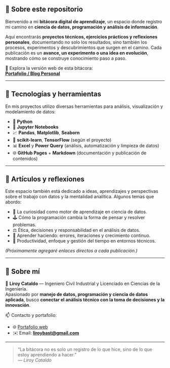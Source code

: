 ## 🚀 Sobre este repositorio

Bienvenido a mi **bitácora digital de aprendizaje**, un espacio donde registro mi camino en **ciencia de datos, programación y análisis de información**.  

Aquí encontrarás **proyectos técnicos, ejercicios prácticos y reflexiones personales**, documentando no solo los resultados, sino también los procesos, experimentos y descubrimientos que surgen en el camino. Cada publicación es un **avance, un experimento o una idea en evolución**, mostrando cómo se construye conocimiento paso a paso.  

🔗 Explora la versión web de esta bitácora:  
[**Portafolio / Blog Personal**](https://lirbast.github.io/web_page/)

---

## 🧰 Tecnologías y herramientas

En mis proyectos utilizo diversas herramientas para análisis, visualización y modelamiento de datos:  

- 🐍 **Python**  
- 📓 **Jupyter Notebooks**  
- 📈 **Pandas**, **Matplotlib**, **Seaborn**  
- 🤖 **scikit-learn**, **TensorFlow** (según el proyecto)  
- 📊 **Excel** y **Power Query** (análisis, automatización y limpieza de datos)  
- 🌐 **GitHub Pages** + **Markdown** (documentación y publicación de contenidos)

---

## 🧠 Artículos y reflexiones

Este espacio también está dedicado a ideas, aprendizajes y perspectivas sobre el trabajo con datos y la mentalidad analítica. Algunos temas que abordo:

- 🧩 La curiosidad como motor de aprendizaje en ciencia de datos.  
- 🕹️ Cómo la programación cambia la forma de pensar y resolver problemas.  
- ⚖️ Ética, decisiones y responsabilidad en el análisis de datos.  
- 🔄 Aprender haciendo: errores, iteraciones y crecimiento continuo.  
- 🧘 Productividad, enfoque y gestión del tiempo en entornos técnicos.  

*(Próximamente agregaré enlaces directos a cada publicación.)*

---

## 💬 Sobre mí

👋 **Liroy Cataldo** — Ingeniero Civil Industrial y Licenciado en Ciencias de la Ingeniería.  
Apasionado por **manejo de datos, programación y ciencia de datos aplicada**, busco **conectar el análisis técnico con la toma de decisiones y la innovación**.  

📫 Contacto y portafolio:  
- 🌐 [Portafolio web](https://lirbast.github.io/web_page/)  
- ✉️ Email: **liroybast@gmail.com**

---

> “La bitácora no es solo un registro de lo que hice, sino de lo que estoy aprendiendo a hacer.”  
> — *Liroy Cataldo*
